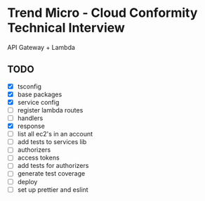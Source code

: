 # Trend Micro - Cloud Conformity Technical Interview
API Gateway + Lambda


## TODO
- [x] tsconfig
- [x] base packages
- [x] service config
- [ ] register lambda routes
- [ ] handlers
- [x] response
- [ ] list all ec2's in an account
- [ ] add tests to services lib
- [ ] authorizers
- [ ] access tokens
- [ ] add tests for authorizers
- [ ] generate test coverage
- [ ] deploy
- [ ] set up prettier and eslint